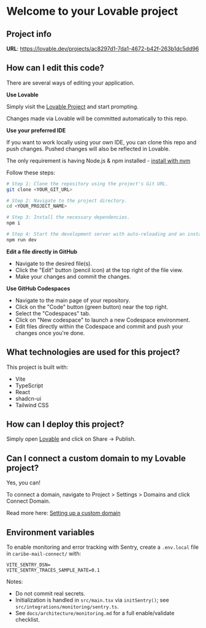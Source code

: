 # Welcome to your Lovable project

## Project info

**URL**: https://lovable.dev/projects/ac8297d1-7da1-4672-b42f-263b1dc5dd96

## How can I edit this code?

There are several ways of editing your application.

**Use Lovable**

Simply visit the [Lovable Project](https://lovable.dev/projects/ac8297d1-7da1-4672-b42f-263b1dc5dd96) and start prompting.

Changes made via Lovable will be committed automatically to this repo.

**Use your preferred IDE**

If you want to work locally using your own IDE, you can clone this repo and push changes. Pushed changes will also be reflected in Lovable.

The only requirement is having Node.js & npm installed - [install with nvm](https://github.com/nvm-sh/nvm#installing-and-updating)

Follow these steps:

```sh
# Step 1: Clone the repository using the project's Git URL.
git clone <YOUR_GIT_URL>

# Step 2: Navigate to the project directory.
cd <YOUR_PROJECT_NAME>

# Step 3: Install the necessary dependencies.
npm i

# Step 4: Start the development server with auto-reloading and an instant preview.
npm run dev
```

**Edit a file directly in GitHub**

- Navigate to the desired file(s).
- Click the "Edit" button (pencil icon) at the top right of the file view.
- Make your changes and commit the changes.

**Use GitHub Codespaces**

- Navigate to the main page of your repository.
- Click on the "Code" button (green button) near the top right.
- Select the "Codespaces" tab.
- Click on "New codespace" to launch a new Codespace environment.
- Edit files directly within the Codespace and commit and push your changes once you're done.

## What technologies are used for this project?

This project is built with:

- Vite
- TypeScript
- React
- shadcn-ui
- Tailwind CSS

## How can I deploy this project?

Simply open [Lovable](https://lovable.dev/projects/ac8297d1-7da1-4672-b42f-263b1dc5dd96) and click on Share -> Publish.

## Can I connect a custom domain to my Lovable project?

Yes, you can!

To connect a domain, navigate to Project > Settings > Domains and click Connect Domain.

Read more here: [Setting up a custom domain](https://docs.lovable.dev/tips-tricks/custom-domain#step-by-step-guide)

## Environment variables

To enable monitoring and error tracking with Sentry, create a `.env.local` file in `caribe-mail-connect/` with:

```env
VITE_SENTRY_DSN=
VITE_SENTRY_TRACES_SAMPLE_RATE=0.1
```

Notes:
- Do not commit real secrets.
- Initialization is handled in `src/main.tsx` via `initSentry()`; see `src/integrations/monitoring/sentry.ts`.
- See `docs/architecture/monitoring.md` for a full enable/validate checklist.
